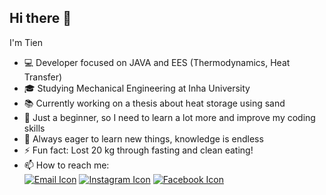 ## Hi there 👋

I'm Tien

- 💻 Developer focused on JAVA and EES (Thermodynamics, Heat Transfer)
- 🎓 Studying Mechanical Engineering at Inha University
- 📚 Currently working on a thesis about heat storage using sand
- 🌱 Just a beginner, so I need to learn a lot more and improve my coding skills
- 🤔 Always eager to learn new things, knowledge is endless
- ⚡ Fun fact: Lost 20 kg through fasting and clean eating!
- 📫 How to reach me:  
  <a href="mailto:trandangtien10b1@gmail.com" target="_blank"><img src="https://img.icons8.com/?size=100&id=110236&format=png&color=000000" alt="Email Icon"></a>
  <a href="https://www.instagram.com/go_wooyoung99" target="_blank"><img src="https://img.icons8.com/?size=100&id=TSZw5VixabhS&format=png&color=000000" alt="Instagram Icon"></a>
  <a href="https://www.facebook.com/tien.trandang.71" target="_blank"><img src="https://img.icons8.com/?size=100&id=118562&format=png&color=000000" alt="Facebook Icon"></a>

